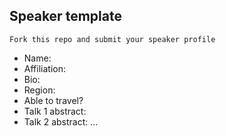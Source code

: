## Speaker template

```
Fork this repo and submit your speaker profile
```

- Name:
- Affiliation:
- Bio:
- Region:
- Able to travel?
- Talk 1 abstract:
- Talk 2 abstract:
...